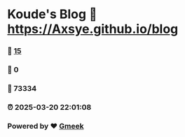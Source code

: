 # Koude's Blog :link: https://Axsye.github.io/blog 
### :page_facing_up: [15](https://Axsye.github.io/blog/tag.html) 
### :speech_balloon: 0 
### :hibiscus: 73334 
### :alarm_clock: 2025-03-20 22:01:08 
### Powered by :heart: [Gmeek](https://github.com/Meekdai/Gmeek)
